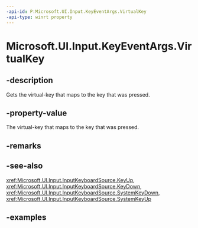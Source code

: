 ```yaml
---
-api-id: P:Microsoft.UI.Input.KeyEventArgs.VirtualKey
-api-type: winrt property
---
```


# Microsoft.UI.Input.KeyEventArgs.VirtualKey

<!--
public Windows.System.VirtualKey VirtualKey { get; }
-->

## -description

Gets the virtual-key that maps to the key that was pressed.

## -property-value

The virtual-key that maps to the key that was pressed.

## -remarks

## -see-also

<xref:Microsoft.UI.Input.InputKeyboardSource.KeyUp>, <xref:Microsoft.UI.Input.InputKeyboardSource.KeyDown>, <xref:Microsoft.UI.Input.InputKeyboardSource.SystemKeyDown>, <xref:Microsoft.UI.Input.InputKeyboardSource.SystemKeyUp>

## -examples
